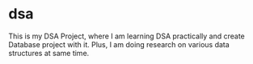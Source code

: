 # dsa
 This is my DSA Project, where I am learning DSA practically and create Database project with it. Plus, I am doing research on various data structures at same time.
